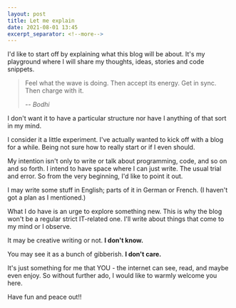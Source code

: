 ```yaml
---
layout: post
title: Let me explain
date: 2021-08-01 13:45
excerpt_separator: <!--more-->
---
```


I'd like to start off by explaining what this blog will be about. It's my playground where I will share my thoughts, ideas, stories and code snippets. 

<!--more-->

> Feel what the wave is doing. Then accept its energy. Get in sync. Then charge with it.
>
> -- <cite>Bodhi</cite>


I don't want it to have a particular structure nor have I anything of that sort in my mind. 

I consider it a little experiment. I've actually wanted to kick off with a blog for a while. Being not sure how to really start or if I even should. 

My intention isn't only to write or talk about programming, code, and so on and so forth. I intend to have space where I can just write. The usual trial and error. So from the very beginning, I'd like to point it out. 

I may write some stuff in English; parts of it in German or French. (I haven't got a plan as I mentioned.) 

What I do have is an urge to explore something new. This is why the blog won't be a regular strict IT-related one. I'll write about things that come to my mind or I observe. 

It may be creative writing or not. **I don't know.** 

You may see it as a bunch of gibberish. **I don't care.** 

It's just something for me that YOU - the internet can see, read, and maybe even enjoy. So without further ado, I would like to warmly welcome you here. 

Have fun and peace out!! 
